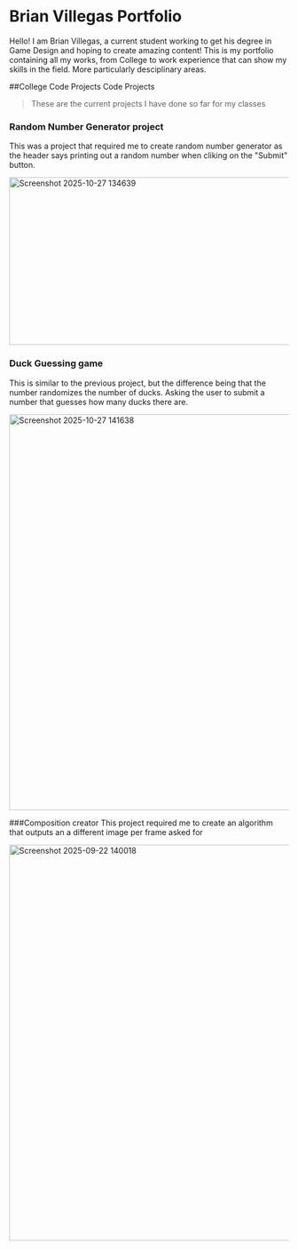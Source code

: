 # Brian Villegas Portfolio
Hello! I am Brian Villegas, a current student working to get his degree in Game Design and hoping to create amazing content!
This is my portfolio containing all my works, from College to work experience that can show my skills in the field. More particularly desciplinary areas.

##College Code Projects
Code Projects 
> These are the current projects I have done so far for my classes
### Random Number Generator project 
This was a project that required me to create random number generator as the header says
printing out a random number when cliking on the "Submit" button.

<img width="536" height="302" alt="Screenshot 2025-10-27 134639" src="https://github.com/user-attachments/assets/fb426ffd-b8db-4b54-9c42-f7bcb9e22c92" />

### Duck Guessing game
This is similar to the previous project, but the difference being that the number randomizes the number of ducks. 
Asking the user to submit a number that guesses how many ducks there are. 

<img width="1526" height="713" alt="Screenshot 2025-10-27 141638" src="https://github.com/user-attachments/assets/66e4f75b-5a42-4973-a484-cc94755c0ffd" />

###Composition creator
This project required me to create an algorithm that outputs an a different image per frame asked for

<img width="1526" height="713" alt="Screenshot 2025-09-22 140018" src="https://github.com/user-attachments/assets/66e4f75b-5a42-4973-a484-cc94755c0ffd" />


